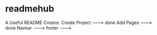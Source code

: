 # readmehub
A Useful README Creator.
Create Project ---> done
Add Pages ---> done
Navbar --->
footer --->
